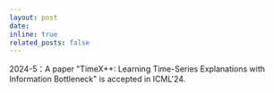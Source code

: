 ```yaml
---
layout: post
date: 
inline: true
related_posts: false
---
```


2024-5：A paper "TimeX++: Learning Time-Series Explanations with Information Bottleneck" is accepted in ICML'24.
